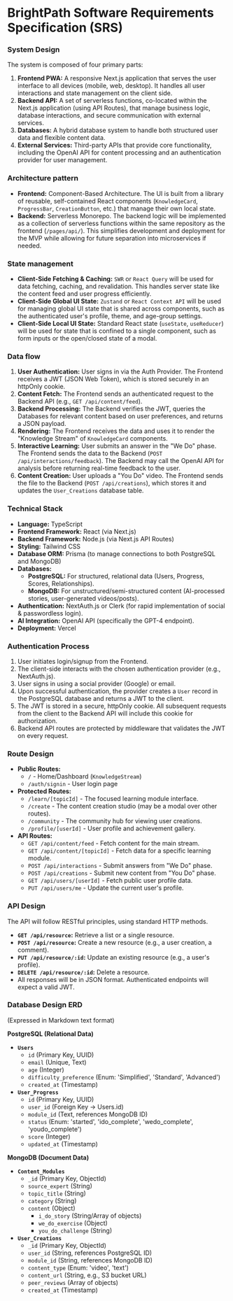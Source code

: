 # BrightPath Software Requirements Specification (SRS)

### System Design
The system is composed of four primary parts:
1.  **Frontend PWA:** A responsive Next.js application that serves the user interface to all devices (mobile, web, desktop). It handles all user interactions and state management on the client side.
2.  **Backend API:** A set of serverless functions, co-located within the Next.js application (using API Routes), that manage business logic, database interactions, and secure communication with external services.
3.  **Databases:** A hybrid database system to handle both structured user data and flexible content data.
4.  **External Services:** Third-party APIs that provide core functionality, including the OpenAI API for content processing and an authentication provider for user management.

### Architecture pattern
*   **Frontend:** Component-Based Architecture. The UI is built from a library of reusable, self-contained React components (`KnowledgeCard`, `ProgressBar`, `CreationButton`, etc.) that manage their own local state.
*   **Backend:** Serverless Monorepo. The backend logic will be implemented as a collection of serverless functions within the same repository as the frontend (`/pages/api/`). This simplifies development and deployment for the MVP while allowing for future separation into microservices if needed.

### State management
*   **Client-Side Fetching & Caching:** `SWR` or `React Query` will be used for data fetching, caching, and revalidation. This handles server state like the content feed and user progress efficiently.
*   **Client-Side Global UI State:** `Zustand` or `React Context API` will be used for managing global UI state that is shared across components, such as the authenticated user's profile, theme, and age-group settings.
*   **Client-Side Local UI State:** Standard React state (`useState`, `useReducer`) will be used for state that is confined to a single component, such as form inputs or the open/closed state of a modal.

### Data flow
1.  **User Authentication:** User signs in via the Auth Provider. The Frontend receives a JWT (JSON Web Token), which is stored securely in an httpOnly cookie.
2.  **Content Fetch:** The Frontend sends an authenticated request to the Backend API (e.g., `GET /api/content/feed`).
3.  **Backend Processing:** The Backend verifies the JWT, queries the Databases for relevant content based on user preferences, and returns a JSON payload.
4.  **Rendering:** The Frontend receives the data and uses it to render the "Knowledge Stream" of `KnowledgeCard` components.
5.  **Interactive Learning:** User submits an answer in the "We Do" phase. The Frontend sends the data to the Backend (`POST /api/interactions/feedback`). The Backend may call the OpenAI API for analysis before returning real-time feedback to the user.
6.  **Content Creation:** User uploads a "You Do" video. The Frontend sends the file to the Backend (`POST /api/creations`), which stores it and updates the `User_Creations` database table.

### Technical Stack
*   **Language:** TypeScript
*   **Frontend Framework:** React (via Next.js)
*   **Backend Framework:** Node.js (via Next.js API Routes)
*   **Styling:** Tailwind CSS
*   **Database ORM:** Prisma (to manage connections to both PostgreSQL and MongoDB)
*   **Databases:**
    *   **PostgreSQL:** For structured, relational data (Users, Progress, Scores, Relationships).
    *   **MongoDB:** For unstructured/semi-structured content (AI-processed stories, user-generated videos/posts).
*   **Authentication:** NextAuth.js or Clerk (for rapid implementation of social & passwordless login).
*   **AI Integration:** OpenAI API (specifically the GPT-4 endpoint).
*   **Deployment:** Vercel

### Authentication Process
1.  User initiates login/signup from the Frontend.
2.  The client-side interacts with the chosen authentication provider (e.g., NextAuth.js).
3.  User signs in using a social provider (Google) or email.
4.  Upon successful authentication, the provider creates a `User` record in the PostgreSQL database and returns a JWT to the client.
5.  The JWT is stored in a secure, httpOnly cookie. All subsequent requests from the client to the Backend API will include this cookie for authorization.
6.  Backend API routes are protected by middleware that validates the JWT on every request.

### Route Design
*   **Public Routes:**
    *   `/` - Home/Dashboard (`KnowledgeStream`)
    *   `/auth/signin` - User login page
*   **Protected Routes:**
    *   `/learn/[topicId]` - The focused learning module interface.
    *   `/create` - The content creation studio (may be a modal over other routes).
    *   `/community` - The community hub for viewing user creations.
    *   `/profile/[userId]` - User profile and achievement gallery.
*   **API Routes:**
    *   `GET /api/content/feed` - Fetch content for the main stream.
    *   `GET /api/content/[topicId]` - Fetch data for a specific learning module.
    *   `POST /api/interactions` - Submit answers from "We Do" phase.
    *   `POST /api/creations` - Submit new content from "You Do" phase.
    *   `GET /api/users/[userId]` - Fetch public user profile data.
    *   `PUT /api/users/me` - Update the current user's profile.

### API Design
The API will follow RESTful principles, using standard HTTP methods.
*   **`GET /api/resource`:** Retrieve a list or a single resource.
*   **`POST /api/resource`:** Create a new resource (e.g., a user creation, a comment).
*   **`PUT /api/resource/:id`:** Update an existing resource (e.g., a user's profile).
*   **`DELETE /api/resource/:id`:** Delete a resource.
*   All responses will be in JSON format. Authenticated endpoints will expect a valid JWT.

### Database Design ERD
(Expressed in Markdown text format)

**PostgreSQL (Relational Data)**

*   **`Users`**
    *   `id` (Primary Key, UUID)
    *   `email` (Unique, Text)
    *   `age` (Integer)
    *   `difficulty_preference` (Enum: 'Simplified', 'Standard', 'Advanced')
    *   `created_at` (Timestamp)
*   **`User_Progress`**
    *   `id` (Primary Key, UUID)
    *   `user_id` (Foreign Key -> Users.id)
    *   `module_id` (Text, references MongoDB ID)
    *   `status` (Enum: 'started', 'ido_complete', 'wedo_complete', 'youdo_complete')
    *   `score` (Integer)
    *   `updated_at` (Timestamp)

**MongoDB (Document Data)**

*   **`Content_Modules`**
    *   `_id` (Primary Key, ObjectId)
    *   `source_expert` (String)
    *   `topic_title` (String)
    *   `category` (String)
    *   `content` (Object)
        *   `i_do_story` (String/Array of objects)
        *   `we_do_exercise` (Object)
        *   `you_do_challenge` (String)
*   **`User_Creations`**
    *   `_id` (Primary Key, ObjectId)
    *   `user_id` (String, references PostgreSQL ID)
    *   `module_id` (String, references MongoDB ID)
    *   `content_type` (Enum: 'video', 'text')
    *   `content_url` (String, e.g., S3 bucket URL)
    *   `peer_reviews` (Array of objects)
    *   `created_at` (Timestamp) 
